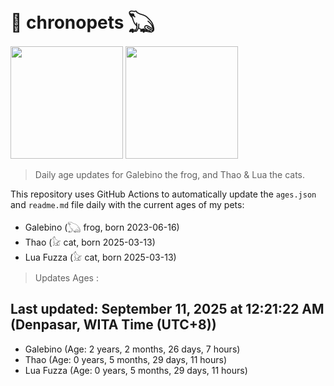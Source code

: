 # 🐾 chronopets 𓆏
<img src="https://github.com/user-attachments/assets/802b3632-7c4b-4232-a3a0-8b1d8fa6f04d" widht=180 height=180 >
<img src="https://github.com/user-attachments/assets/16687005-7ebb-4607-be57-0c8e528fed06" widht=180 height=180 >

> Daily age updates for Galebino the frog, and Thao & Lua the cats.

This repository uses GitHub Actions to automatically update the `ages.json` and `readme.md` file daily with the current ages of my pets: <br>
- Galebino (𓆏 frog, born 2023-06-16)
- Thao (𓃠 cat, born 2025-03-13)
- Lua Fuzza (𓃠 cat, born 2025-03-13)

> Updates Ages :

## Last updated: September 11, 2025 at 12:21:22 AM (Denpasar, WITA Time (UTC+8))

- Galebino (Age: 2 years, 2 months, 26 days, 7 hours)
- Thao (Age: 0 years, 5 months, 29 days, 11 hours)
- Lua Fuzza (Age: 0 years, 5 months, 29 days, 11 hours)

